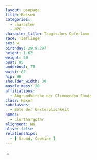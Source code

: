 ```yaml
---
layout: usepage
title: Reisen
categories:
  - character
  - NPC
character_title: Tragisches Opferlamm
race: Tieflinge
sex: w
birthday: 29.9.297
height: 1.62
weight: 50
bust: 85
underbust: 70
waist: 62
hip: 90
shoulder_width: 38
muscle_mass: 20
affiliations:
  - Abgrundkirche der Glimmenden Sünde
class: Hexer
subclasses:
  - Bote der Unsterblichkeit
homes:
  - Llurthargothr
alignment: NG
alive: false
relationships:
  - [ Grund, Cousine ]
---
```


...